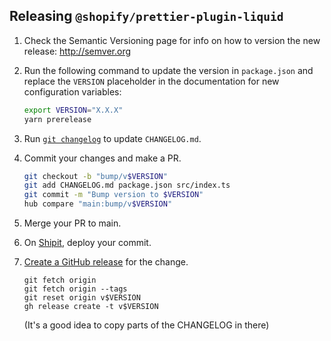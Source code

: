 ## Releasing `@shopify/prettier-plugin-liquid`

1. Check the Semantic Versioning page for info on how to version the new release: http://semver.org

2. Run the following command to update the version in `package.json` and replace the `VERSION` placeholder in the documentation for new configuration variables:

   ```bash
   export VERSION="X.X.X"
   yarn prerelease
   ```

3. Run [`git changelog`](https://github.com/tj/git-extras) to update `CHANGELOG.md`.

4. Commit your changes and make a PR.

   ```bash
   git checkout -b "bump/v$VERSION"
   git add CHANGELOG.md package.json src/index.ts
   git commit -m "Bump version to $VERSION"
   hub compare "main:bump/v$VERSION"
   ```

5. Merge your PR to main.

6. On [Shipit](https://shipit.shopify.io/shopify/prettier-plugin-liquid), deploy your commit.

7. [Create a GitHub release](https://github.com/Shopify/prettier-plugin-liquid/releases/new) for the change.

   ```
   git fetch origin
   git fetch origin --tags
   git reset origin v$VERSION
   gh release create -t v$VERSION
   ```

   (It's a good idea to copy parts of the CHANGELOG in there)
